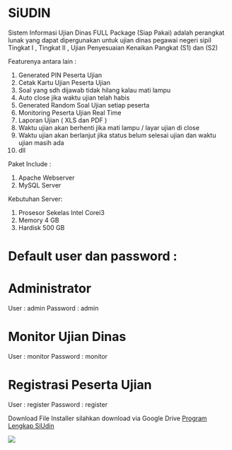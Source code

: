 # SiUDIN
Sistem Informasi Ujian Dinas FULL Package (Siap Pakai) adalah perangkat lunak yang dapat dipergunakan untuk ujian dinas pegawai negeri sipil Tingkat I , Tingkat II , Ujian Penyesuaian Kenaikan Pangkat (S1) dan (S2)

Featurenya antara lain  :
1. Generated PIN Peserta Ujian
2. Cetak Kartu Ujian Peserta Ujian
3. Soal yang sdh dijawab tidak hilang kalau mati lampu
4. Auto close jika waktu ujian telah habis
5. Generated Random Soal  Ujian setiap peserta
6. Monitoring Peserta Ujian Real Time
7. Laporan Ujian ( XLS dan PDF )
8. Waktu ujian akan berhenti jika mati lampu / layar ujian di close
9. Waktu ujian akan berlanjut jika status belum selesai ujian dan waktu ujian masih ada
10. dll

Paket Include :
1. Apache Webserver
2. MySQL Server

Kebutuhan Server:
1. Prosesor Sekelas Intel Corei3
2. Memory 4 GB
3. Hardisk 500 GB

Default user dan password :
===========================
Administrator
==========================
User      : admin
Password  : admin

Monitor Ujian Dinas
====================
User      : monitor
Password  : monitor

Registrasi Peserta Ujian
========================
User      : register
Password  : register

Download  File Installer silahkan download via Google Drive <a href="https://drive.google.com/uc?id=16HJ-PK9ysfjz3xn_VnFSeyXRSgXtkjBg&export=download"> Program Lengkap SiUdin</a> 


<img src="https://github.com/papamas/udin/blob/master/Screenshot/Dashboard%20Ujian.jpg" />



